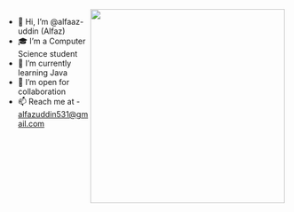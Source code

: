 <img align = right width ="350" src = "https://user-images.githubusercontent.com/58518192/87162442-bf3e8180-c2e7-11ea-9f2a-53a50306b7ce.gif"/>


- 👋 Hi, I’m @alfaaz-uddin (Alfaz)
- 🎓 I’m a Computer Science student
- 🌱 I’m currently learning Java 
- 💞️ I’m open for collaboration
- 📫 Reach me at - alfazuddin531@gmail.com



<!---- 😄 Pronouns: ...- ⚡ Fun fact: ...
alfaaz-uddin/alfaaz-uddin is a ✨ special ✨ repository because its `README.md` (this file) appears on your GitHub profile.
You can click the Preview link to take a look at your changes.
<img align = right width ="400" src = "https://user-images.githubusercontent.com/58518192/87162442-bf3e8180-c2e7-11ea-9f2a-53a50306b7ce.gif"/>
--->
